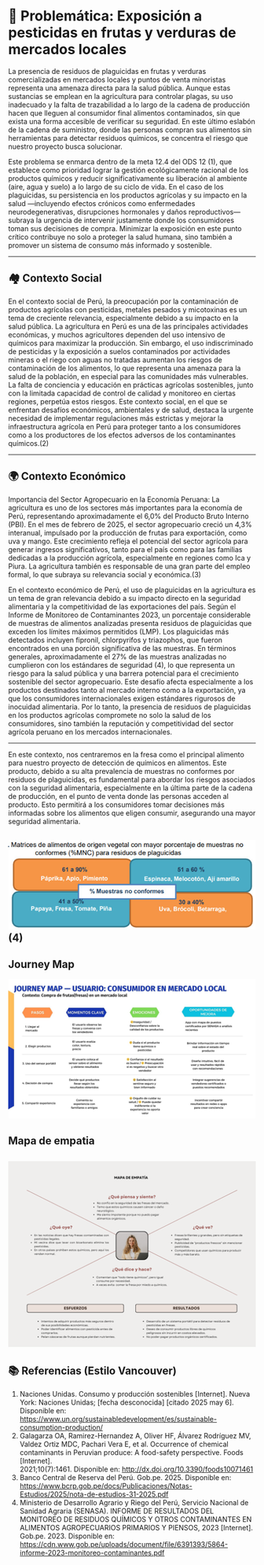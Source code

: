 # 🚨 Problemática: Exposición a pesticidas en frutas y verduras de mercados locales

La presencia de residuos de plaguicidas en frutas y verduras comercializadas en mercados locales y puntos de venta minoristas representa una amenaza directa para la salud pública. Aunque estas sustancias se emplean en la agricultura para controlar plagas, su uso inadecuado y la falta de trazabilidad a lo largo de la cadena de producción hacen que lleguen al consumidor final alimentos contaminados, sin que exista una forma accesible de verificar su seguridad. En este último eslabón de la cadena de suministro, donde las personas compran sus alimentos sin herramientas para detectar residuos químicos, se concentra el riesgo que nuestro proyecto busca solucionar.

Este problema se enmarca dentro de la meta 12.4 del ODS 12 (1), que establece como prioridad lograr la gestión ecológicamente racional de los productos químicos y reducir significativamente su liberación al ambiente (aire, agua y suelo) a lo largo de su ciclo de vida. En el caso de los plaguicidas, su persistencia en los productos agrícolas y su impacto en la salud —incluyendo efectos crónicos como enfermedades neurodegenerativas, disrupciones hormonales y daños reproductivos— subraya la urgencia de intervenir justamente donde los consumidores toman sus decisiones de compra. Minimizar la exposición en este punto crítico contribuye no solo a proteger la salud humana, sino también a promover un sistema de consumo más informado y sostenible.


---
## 🏘️ Contexto Social

En el contexto social de Perú, la preocupación por la contaminación de productos agrícolas con pesticidas, metales pesados y micotoxinas es un tema de creciente relevancia, especialmente debido a su impacto en la salud pública. La agricultura en Perú es una de las principales actividades económicas, y muchos agricultores dependen del uso intensivo de químicos para maximizar la producción. Sin embargo, el uso indiscriminado de pesticidas y la exposición a suelos contaminados por actividades mineras o el riego con aguas no tratadas aumentan los riesgos de contaminación de los alimentos, lo que representa una amenaza para la salud de la población, en especial para las comunidades más vulnerables. La falta de conciencia y educación en prácticas agrícolas sostenibles, junto con la limitada capacidad de control de calidad y monitoreo en ciertas regiones, perpetúa estos riesgos. Este contexto social, en el que se enfrentan desafíos económicos, ambientales y de salud, destaca la urgente necesidad de implementar regulaciones más estrictas y mejorar la infraestructura agrícola en Perú para proteger tanto a los consumidores como a los productores de los efectos adversos de los contaminantes químicos.(2)


---

## 🌍 Contexto Económico

Importancia del Sector Agropecuario en la Economía Peruana:
La agricultura es uno de los sectores más importantes para la economía de Perú, representando aproximadamente el 6,0% del Producto Bruto Interno (PBI). En el mes de febrero de 2025, el sector agropecuario creció un 4,3% interanual, impulsado por la producción de frutas para exportación, como uva y mango. Este crecimiento refleja el potencial del sector agrícola para generar ingresos significativos, tanto para el país como para las familias dedicadas a la producción agrícola, especialmente en regiones como Ica y Piura. La agricultura también es responsable de una gran parte del empleo formal, lo que subraya su relevancia social y económica.(3)

En el contexto económico de Perú, el uso de plaguicidas en la agricultura es un tema de gran relevancia debido a su impacto directo en la seguridad alimentaria y la competitividad de las exportaciones del país. Según el Informe de Monitoreo de Contaminantes 2023, un porcentaje considerable de muestras de alimentos analizadas presenta residuos de plaguicidas que exceden los límites máximos permitidos (LMP). Los plaguicidas más detectados incluyen fipronil, chlorpyrifos y triazophos, que fueron encontrados en una porción significativa de las muestras. En términos generales, aproximadamente el 27% de las muestras analizadas no cumplieron con los estándares de seguridad (4), lo que representa un riesgo para la salud pública y una barrera potencial para el crecimiento sostenible del sector agropecuario. Este desafío afecta especialmente a los productos destinados tanto al mercado interno como a la exportación, ya que los consumidores internacionales exigen estándares rigurosos de inocuidad alimentaria. Por lo tanto, la presencia de residuos de plaguicidas en los productos agrícolas compromete no solo la salud de los consumidores, sino también la reputación y competitividad del sector agrícola peruano en los mercados internacionales.

---

En este contexto, nos centraremos en la fresa como el principal alimento para nuestro proyecto de detección de químicos en alimentos. Este producto, debido a su alta prevalencia de muestras no conformes por residuos de plaguicidas, es fundamental para abordar los riesgos asociados con la seguridad alimentaria, especialmente en la última parte de la cadena de producción, en el punto de venta donde las personas acceden al producto. Esto permitirá a los consumidores tomar decisiones más informadas sobre los alimentos que eligen consumir, asegurando una mayor seguridad alimentaria.


![Muestras](https://raw.githubusercontent.com/die-go12/GRUPO_1_FUNDAMENTOS_DISE-O/master/imagenes/Muestras.jpg) (4)
---
## Journey Map
![Journey Map](https://raw.githubusercontent.com/die-go12/GRUPO_1_FUNDAMENTOS_DISE-O/refs/heads/master/imagenes/JourneyMap1.jpg)

## Mapa de empatia 
![Descripción de la imagen](imagenes/Empatia1.png)
---

## 📚 Referencias (Estilo Vancouver)

1. Naciones Unidas. Consumo y producción sostenibles [Internet]. Nueva York: Naciones Unidas; [fecha desconocida] [citado 2025 may 6].
    Disponible en: https://www.un.org/sustainabledevelopment/es/sustainable-consumption-production/
2. Galagarza OA, Ramirez-Hernandez A, Oliver HF, Álvarez Rodríguez MV, Valdez Ortiz MDC, Pachari Vera E, et al. Occurrence of chemical contaminants in Peruvian produce: A food-safety perspective. Foods [Internet].   
   2021;10(7):1461. Disponible en: http://dx.doi.org/10.3390/foods10071461
3. Banco Central de Reserva del Perú. Gob.pe. 2025. Disponible en: https://www.bcrp.gob.pe/docs/Publicaciones/Notas-Estudios/2025/nota-de-estudios-31-2025.pdf 
4. Ministerio de Desarrollo Agrario y Riego del Perú, Servicio Nacional de Sanidad Agraria (SENASA). INFORME DE RESULTADOS DEL MONITOREO DE RESIDUOS QUÍMICOS Y OTROS CONTAMINANTES EN ALIMENTOS AGROPECUARIOS PRIMARIOS Y 
   PIENSOS, 2023 [Internet]. Gob.pe. 2023. Disponible en: https://cdn.www.gob.pe/uploads/document/file/6391393/5864-informe-2023-monitoreo-contaminantes.pdf
   

